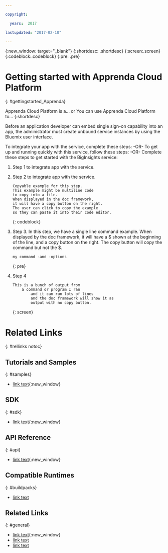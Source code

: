 ```yaml
---

copyright:

  years:  2017

lastupdated: "2017-02-10"

---
```


{:new_window: target="_blank"}
{:shortdesc: .shortdesc}
{:screen:.screen}
{:codeblock:.codeblock}
{:pre: .pre}

<!-- This template is for getting started with a Bluemix service. It is a task template intended to document productive use of the service. It is not intended for discovery and conceptual information.  -->

<!-- The name of this file should remain index.md.
Please delete out content examples and coding that you are not using for your service. -->

# Getting started with Apprenda Cloud Platform
{: #gettingstarted_Apprenda}
<!-- Provide an appropriate ID above -->

<!-- Short description: REQUIRED
The short description section should include one to two sentences describing why a developer would want to use your service in an app. This should be conversational style. For search engine optimization, include the service long name and "Bluemix". Keep the {: shortdesc} after the first paragraph so that the framework renders it properly.

Examples: -->
<!--
IBM Single Sign On is a policy-based authentication service for Bluemix. With Single Sign On, you can easily embed single sign-on capability in Node.js or Liberty for Java apps. -OR-
With IBM IoT Real-Time Insights on Bluemix, you can perform analytics on real-time data from your Internet of Things devices, and gain insights about their health and the overall state of your operations.  -OR-
Use IBM BigInsights for Apache Hadoop for Bluemix to provision enterprise-scale, multi-node big data clusters on the IBM SoftLayer cloud. After they are provisioned, you can manage and access these clusters from the BigInsights service. -->

Apprenda Cloud Platform is a...  or You can use Apprenda Cloud Platform to...
{:shortdesc}

<!-- If overview content is required, do not include it here. Put it in a separate "## About" section below the task section. -->

<!-- Task section: REQUIRED
The task section includes steps to integrate the service into the app.  
- With task-based, technical information, reduce the conversational style in favor of succinct and direct instructions.
- DO include the basic, most-common-use scenario steps to use the service or integrate it into the app. 
- DO NOT include steps to add the service from the Bluemix catalog; we assume that the user already took steps in the UI to add the service. 
- DO include code snippets in all languages that can be copied, as well as VCAP service info.  
- For additional tasks like configuring, managing, etc., add a task section (## Gerund_task_title) below the task section or "About" section if used. Use a task title such as "Configuring x", "Administering y", "Managing z". -->

<!-- You can include an optional prerequisites paragraph for any prerequisites to be met before integrating the service. For example: -->

Before an application developer can embed single sign-on capability into an app, the administrator must create unbound service instances by using the Bluemix user interface.

<!-- Include a sentence to briefly introduce the steps. Examples: -->

To integrate your app with the service, complete these steps: -OR-
To get up and running quickly with this service, follow these steps: -OR-
Complete these steps to get started with the BigInsights service:

<!-- Use ordered list markup for the step section. For code examples: 
- use three backticks ahead of and after the example (```)
- For copyable code snippet, multi-line, include {: codeblock} following the last set of backticks. A copy button will display in framework in output.
- For copyable command, single line, include {: pre} following the last set of backticks. When displayed, it will show "$" at the beginning of the command example and a copy button, but the copy button will include just the command example.
- For non-copyable output snippet, include {: screen} following the last set of backticks.
 -->

1. Step 1 to integrate app with the service.
2. Step 2 to integrate app with the service.

	```
	Copyable example for this step. 
	This example might be multiline code
	to copy into a file. 
	When displayed in the doc framework, 
	it will have a copy button on the right.
	The user can click to copy the example 
	so they can paste it into their code editor.
	```
	{: codeblock}

3. Step 3. In this step, we have a single line command example. When displayed by the doc framework, it will have a $ shown at the beginning of the line, and a copy button on the right. The copy button will copy the command but not the $.

	```
	my command -and -options
	```
	{: pre}

4. Step 4
	```
	This is a bunch of output from
		a command or program I ran
			and it can run lots of lines
			and the doc framework will show it as 
			output with no copy button.
	```
	{: screen}



<!-- Related links section: REQUIRED.
Related links display in the upper right of the getting started page. 
Ensure that you retain the lowercase anchor IDs (eg. {: #rellinks}) as shown in this template. These are used as IDs during transform and the doc framework keys off the IDs for display. 
The headings coded here are not actually used. The doc framework provides the correct headings. 
Also ensure that the related links stay in position at the end of this file or the doc framework will not display them properly.
Use {:new_window} for external links to open a new window.-->
<!-- Please delete all comments within the related links section to avoid breaking the build. Thanks. -->

# Related Links
{: #rellinks notoc}

## Tutorials and Samples
{: #samples}

<!-- Recommended external links to your top three devWorks articles and sample applications. NOTE: sample apps should be in node and java at a minimum. Link text should be: <sample_name> sample or developerworks: <article_name>. To confirm the available articles for your service, go to http://www.ibm.com/developerworks/views/global/libraryview.jsp?show_abstract=falsecontentarea_by=All+Zonesproduct_by=-1topic_by=BlueMixindustry_by=-1type_by=All+Typesibm-search=Search and select your service from the product drop-down menu -->

* [link text](URL){:new_window}

## SDK
{: #sdk}

<!-- Links to SDK download and SDK Developer Guide -->

* [link text](URL){:new_window}

## API Reference
{: #api}

<!-- External links to the landing page of each generated doc for the APIs that are supported by your service. Use only the type of API as the link text (Java, JavaScript, REST, Objective-C) -->

* [link text](URL){:new_window}

## Compatible Runtimes
{: #buildpacks}

<!-- MAY BE REMOVING THIS: Peer links to the Getting Started page of each runtime that is supported by your service. Use only the name of the runtime as the link text (Node.js, Liberty for Java, Ruby on Rails, Ruby Sinatra) -->

* [link text](URL)

## Related Links
{: #general}

<!-- Include a link to your full product documentation, pricing sheet, IBM Bluemix prerequisites -->
<!-- NOTE: Remove these comments when using this template. Otherwise the comment will break the build! Thanks. -->

* [link text](URL){:new_window}
* [link text](URL)
* [link text](URL)
